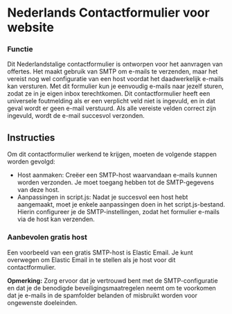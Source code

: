 

# Nederlands Contactformulier voor website
### Functie
Dit Nederlandstalige contactformulier is ontworpen voor het aanvragen van offertes. Het maakt gebruik van SMTP om e-mails te verzenden, maar het vereist nog wel configuratie van een host voordat het daadwerkelijk e-mails kan versturen. Met dit formulier kun je eenvoudig e-mails naar jezelf sturen, zodat ze in je eigen inbox terechtkomen.
Dit contactformulier heeft een universele foutmelding als er een verplicht veld niet is ingevuld, en in dat geval wordt er geen e-mail verstuurd. Als alle vereiste velden correct zijn ingevuld, wordt de e-mail succesvol verzonden.


## Instructies
Om dit contactformulier werkend te krijgen, moeten de volgende stappen worden gevolgd:

- Host aanmaken: Creëer een SMTP-host waarvandaan e-mails kunnen worden verzonden. Je moet toegang hebben tot de SMTP-gegevens van deze host.
- Aanpassingen in script.js: Nadat je succesvol een host hebt aangemaakt, moet je enkele aanpassingen doen in het script.js-bestand. Hierin configureer je de SMTP-instellingen, zodat het formulier e-mails via de host kan verzenden.

### Aanbevolen gratis host
Een voorbeeld van een gratis SMTP-host is Elastic Email. Je kunt overwegen om Elastic Email in te stellen als je host voor dit contactformulier.

**Opmerking:** Zorg ervoor dat je vertrouwd bent met de SMTP-configuratie en dat je de benodigde beveiligingsmaatregelen neemt om te voorkomen dat je e-mails in de spamfolder belanden of misbruikt worden voor ongewenste doeleinden.
